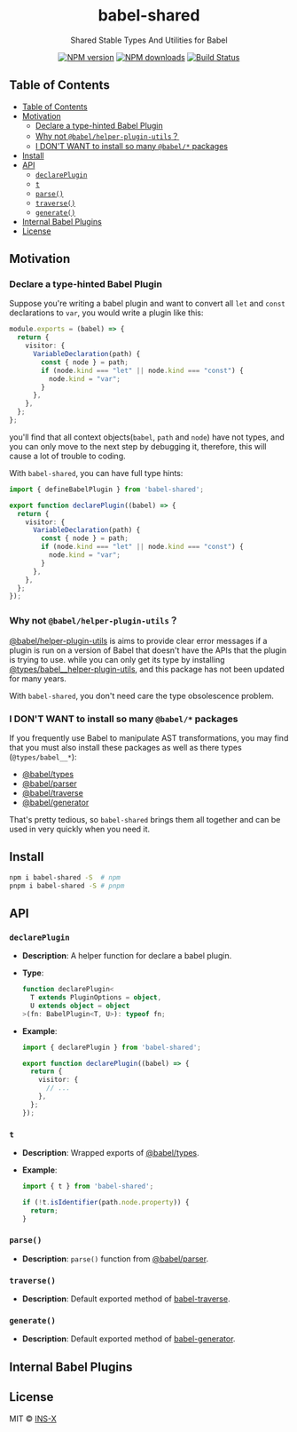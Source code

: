 <h1 align="center">babel-shared</h1>

<p align="center">
    Shared Stable Types And Utilities for Babel
</p>

<p align="center">
    <a href="https://npmjs.com/package/babel-shared"><img src="https://img.shields.io/npm/v/babel-shared.svg?style=flat" alt="NPM version"></a> 
    <a href="https://npmjs.com/package/babel-shared"><img src="https://img.shields.io/npm/dm/babel-shared.svg?style=flat" alt="NPM downloads"></a> 
    <a href="https://circleci.com/gh/saojs/babel-shared"><img src="https://img.shields.io/circleci/project/saojs/babel-shared/master.svg?style=flat" alt="Build Status"></a> 
</p>

<!-- START doctoc generated TOC please keep comment here to allow auto update -->
<!-- DON'T EDIT THIS SECTION, INSTEAD RE-RUN doctoc TO UPDATE -->

## Table of Contents

- [Table of Contents](#table-of-contents)
- [Motivation](#motivation)
  - [Declare a type-hinted Babel Plugin](#declare-a-type-hinted-babel-plugin)
  - [Why not `@babel/helper-plugin-utils`？](#why-not-babelhelper-plugin-utils)
  - [I DON'T WANT to install so many `@babel/*` packages](#i-dont-want-to-install-so-many-babel-packages)
- [Install](#install)
- [API](#api)
  - [`declarePlugin`](#declareplugin)
  - [`t`](#t)
  - [`parse()`](#parse)
  - [`traverse()`](#traverse)
  - [`generate()`](#generate)
- [Internal Babel Plugins](#internal-babel-plugins)
- [License](#license)

<!-- END doctoc generated TOC please keep comment here to allow auto update -->


## Motivation

### Declare a type-hinted Babel Plugin

Suppose you're writing a babel plugin and want to convert all `let` and `const` declarations to `var`, you would write a plugin like this:

```ts
module.exports = (babel) => {
  return {
    visitor: {
      VariableDeclaration(path) {
        const { node } = path;
        if (node.kind === "let" || node.kind === "const") {
          node.kind = "var";
        }
      },
    },
  };
};
```

you'll find that all context objects(`babel`, `path` and `node`) have not types, and you can only move to the next step by debugging it, therefore, this will cause a lot of trouble to coding.

With `babel-shared`, you can have full type hints:

```ts
import { defineBabelPlugin } from 'babel-shared';

export function declarePlugin((babel) => {
  return {
    visitor: {
      VariableDeclaration(path) {
        const { node } = path;
        if (node.kind === "let" || node.kind === "const") {
          node.kind = "var";
        }
      },
    },
  };
});
```

### Why not `@babel/helper-plugin-utils`？

[@babel/helper-plugin-utils](https://babeljs.io/docs/en/babel-helper-plugin-utils) is aims to provide clear error messages if a plugin is run on a version of Babel that doesn't have the APIs that the plugin is trying to use. while you can only get its type by installing [@types/babel__helper-plugin-utils](https://www.npmjs.com/package/@types/babel__helper-plugin-utils), and this package has not been updated for many years.

With `babel-shared`, you don't need care the type obsolescence problem.


### I DON'T WANT to install so many `@babel/*` packages

If you frequently use Babel to manipulate AST transformations, you may find that you must also install these packages as well as there types (`@types/babel__*`): 

- [@babel/types](https://babeljs.io/docs/en/babel-types)
- [@babel/parser](https://babeljs.io/docs/en/babel-parser#babelparserparsecode-options)
- [@babel/traverse](https://babeljs.io/docs/en/babel-traverse)
- [@babel/generator](https://babeljs.io/docs/en/babel-generator)

That's pretty tedious, so `babel-shared` brings them all together and can be used in very quickly when you need it.

## Install

```bash
npm i babel-shared -S  # npm
pnpm i babel-shared -S # pnpm
```

## API

### `declarePlugin`

- **Description**: A helper function for declare a babel plugin.
- **Type**:
  
  ```ts
  function declarePlugin<
    T extends PluginOptions = object,
    U extends object = object
  >(fn: BabelPlugin<T, U>): typeof fn;
  ```

- **Example**:
    
  ```ts
  import { declarePlugin } from 'babel-shared';
  
  export function declarePlugin((babel) => {
    return {
      visitor: {
        // ...
      },
    };
  });
  ```

### `t`

- **Description**: Wrapped exports of [@babel/types](https://babeljs.io/docs/en/babel-types).
- **Example**:
  
  ```ts
  import { t } from 'babel-shared';
  
  if (!t.isIdentifier(path.node.property)) {
    return;
  }
  ```

### `parse()`

- **Description**: `parse()` function from [@babel/parser](https://babeljs.io/docs/en/babel-parser#babelparserparsecode-options).

### `traverse()`

- **Description**: Default exported method of [babel-traverse](https://babeljs.io/docs/en/babel-traverse).


### `generate()`

- **Description**: Default exported method of [babel-generator](https://babeljs.io/docs/en/babel-generator).

## Internal Babel Plugins



## License

MIT &copy; [INS-X](https://github.com/ins-x)

